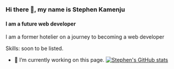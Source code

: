 ### Hi there 👋, my name is Stephen Kamenju
#### I am a future web developer
I am a former hotelier on a journey to becoming a web developer

Skills: soon to be listed.

- 🔭 I’m currently working on this page. 
[![Stephen's GitHub stats](https://github-readme-stats.vercel.app/api?username=stephenkamenju)](https://github.com/stephenkamenju/github-readme-stats)



